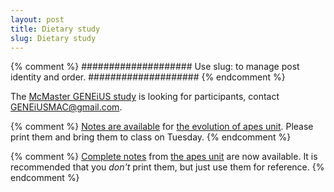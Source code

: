 ```yaml
---
layout: post
title: Dietary study
slug: Dietary study
---
```


{% comment %} 
####################
Use slug: to manage post identity and order.
####################
{% endcomment %} 

The [McMaster GENEiUS study](https://www.facebook.com/GENEiUSMAC/) is looking for participants, contact [GENEiUSMAC@gmail.com](mailto:GENEiUSMAC@gmail.com).

{% comment %} 
[Notes are available](/materials/apes.handouts.pdf) for [the evolution of apes unit](/apes.html). Please print them and bring them to class on Tuesday.
{% endcomment %} 

{% comment %} 
[Complete notes](/materials/apes.complete.pdf) from [the apes unit](/apes.html) are now available. It is recommended that you _don't_ print them, but just use them for reference.
{% endcomment %} 


